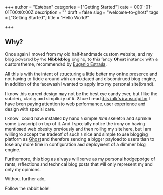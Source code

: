 +++
author = "Esteban"
categories = ["Getting Started"]
date = 0001-01-01T00:00:00Z
description = ""
draft = false
slug = "welcome-to-ghost"
tags = ["Getting Started"]
title = "Hello World!"

+++


## Why?

Once again I moved from my old half-handmade custom website, and my blog powered by the **Nibbleblog** engine, to this fancy **Ghost** instance with a custom theme, recommended by [Eugenio Estrada](https://eugenioestrada.es/).

All this is with the intent of structuring a little better my online presence and not having to fiddle around with an outdated and discontinued blog engine, in addition of the facewash I wanted to apply into my personal site(brand). 

I know this current design may not be the best eye candy ever, but I like the sobriety, clarity and simplicity of it. Since I read [this talk's transcription](http://idlewords.com/talks/website_obesity.htm) I have been paying attention to web performance, user experience and design with special care.

I know I could have installed by hand a simple *html* skeleton and sprinkle some javascript on top of it. And I specially notice the irony on having mentioned web obesity previously and then rolling my site here, but I am willing to accept the tradeoff of such a nice and simple to use blogging platform as [Ghost](https://ghost.org/es/) and therefore sending a bigger payload to users than to lose any more time in configuration and deployment of a slimmer blog engine.

Furthermore, this blog as always will serve as my personal hodgepodge of rants, reflections and technical blog posts that will only represent my and only my opinions.

Without further ado, 

Follow the rabbit hole!

